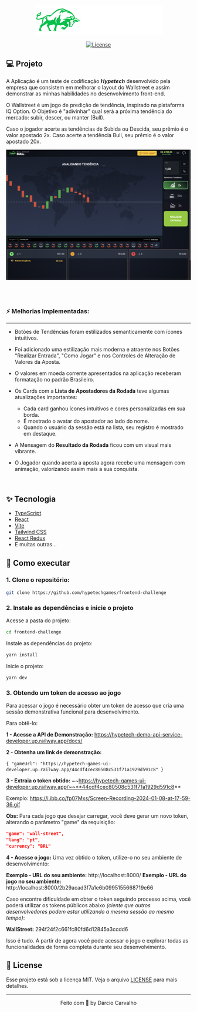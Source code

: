 <p align="center">
  <img alt="Hypertech - Wall Street Bull" src=".github/wallStreetBull.png" />
</p>

<p align="center">
  <a href="LICENSE"><img  src="https://img.shields.io/static/v1?label=License&message=MIT&color=F7DD43&labelColor=202024" alt="License"></a>
</p>

## 💻 Projeto

A Aplicação é um teste de codificação ***Hypetech*** desenvolvido pela empresa que consistem em melhorar o layout do Wallstreet e assim demonstrar as minhas habilidades no desenvolvimento front-end.

O Wallstreet é um jogo de predição de tendência, inspirado na plataforma IQ Option. O Objetivo é "adivinhar" qual será a próxima tendência do mercado: subir, descer, ou manter (Bull).

Caso o jogador acerte as tendências de Subida ou Descida, seu prêmio é o valor apostado 2x. Caso acerte a tendência Bull, seu prêmio é o valor apostado 20x.

![UI WallStreet](.github/wallStreetBullScreen.png)


<br><br>

### ⚡ Melhorias Implementadas:
---

- Botões de Tendências foram estilizados semanticamente com ícones intuitivos.

- Foi adicionado uma estilização mais moderna e atraente nos Botões "Realizar Entrada", "Como Jogar" e nos Controles de Alteração de Valores da Aposta.

- O valores em moeda corrente apresentados na aplicação receberam formatação no padrão Brasileiro.

- Os Cards com a **Lista de Apostadores da Rodada** teve algumas atualizações importantes:
  - Cada card ganhou ícones intuitivos e cores personalizadas em sua borda.
  - É mostrado o avatar do apostador ao lado do nome.
  - Quando o usuário da sessão está na lista, seu registro é mostrado em destaque.

- A Mensagem do **Resultado da Rodada** ficou com um visual mais vibrante.

- O Jogador quando acerta a aposta agora recebe uma mensagem com animação, valorizando assim mais a sua conquista.

<br>

## ✨ Tecnologia

- [TypeScript](https://www.typescriptlang.org/)
- [React](https://reactjs.org/)
- [Vite](https://vitejs.dev/)
- [Tailwind CSS](https://tailwindcss.com/)
- [React Redux](https://react-redux.js.org/)
- E muitas outras…

## 🚀 Como executar

### 1. Clone o repositório:
```bash
git clone https://github.com/hypetechgames/frontend-challenge
```

### 2. Instale as dependências e inicie o projeto

Acesse a pasta do projeto:
```bash
cd frontend-challenge
```

Instale as dependências do projeto:
```bash
yarn install
```

Inicie o projeto:
```bash
yarn dev
```

### 3. Obtendo um token de acesso ao jogo

Para acessar o jogo é necessário obter um token de acesso que cria uma sessão demonstrativa funcional para desenvolvimento.

Para obtê-lo:

**1 - Acesse a API de Demonstração:** 
 https://hypetech-demo-api-service-developer.up.railway.app/docs/

**2 - Obtenha um link de demonstração:**	

	{ "gameUrl": "https://hypetech-games-ui-developer.up.railway.app/44cdf4cec80508c531f71a1929d591c8" }

**3 - Extraia o token obtido:**
~~https://hypetech-games-ui-developer.up.railway.app/~~**44cdf4cec80508c531f71a1929d591c8**


Exemplo: https://i.ibb.co/fp07Mxs/Screen-Recording-2024-01-08-at-17-59-36.gif


**Obs:** Para cada jogo que desejar carregar, você deve gerar um novo token, alterando o parâmetro "game" da requisição:

 ```json
"game": "wall-street",
"lang": "pt",
"currency": "BRL"
```

**4 - Acesse o jogo:**
Uma vez obtido o token, utilize-o no seu ambiente de desenvolvimento:

**Exemplo - URL do seu ambiente:** http://localhost:8000/
**Exemplo - URL do jogo no seu ambiente:** http://localhost:8000/2b29acad3f7a1e6b0995155668719e66

Caso encontre dificuldade em obter o token seguindo processo acima, você poderá utilizar os tokens públicos abaixo *(ciente que outros desenvolvedores podem estar utilizando a mesma sessão ao mesmo tempo)*:

**WallStreet:** 294f24f2c661fc80fd6d12845a3ccdd6

Isso é tudo. A partir de agora você pode acessar o jogo e explorar todas as funcionalidades de forma completa durante seu desenvolvimento.

## 📝 License

Esse projeto está sob a licença MIT. Veja o arquivo [LICENSE](LICENSE) para mais detalhes.

---

<p align="center">
  Feito com 💙 by Dárcio Carvalho 
</p>